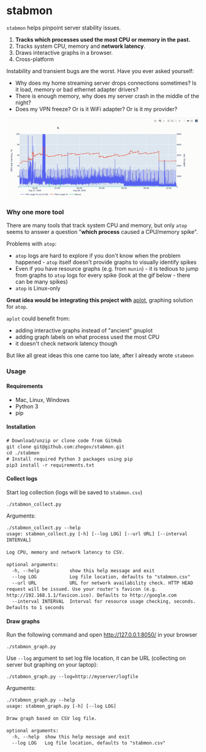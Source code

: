 # stabmon

`stabmon` helps pinpoint server stability issues.

1. **Tracks which processes used the most CPU or memory in the past.**
2. Tracks system CPU, memory and **network latency**.
3. Draws interactive graphs in a browser.
4. Cross-platform

Instability and transient bugs are the worst. Have you ever asked yourself:
- Why does my home streaming server drops connections sometimes? Is it load, memory or bad ethernet adapter drivers?
- There is enough memory, why does my server crash in the middle of the night?
- Does my VPN freeze? Or is it WiFi adapter? Or is it my provider? 

![usage](usage.gif)

### Why one more tool
There are many tools that track system CPU and memory, but only `atop` seems to answer a question "**which process** caused a CPU/memory spike".

Problems with `atop`:
- `atop` logs are hard to explore if you don't know when the problem happened - `atop` itself doesn't provide graphs to visually identify spikes
- Even if you have resource graphs (e.g. from `munin`) - it is tedious to jump from graphs to `atop` logs for every spike (look at the gif below - there can be many spikes)
- `atop` is Linux-only

**Great idea would be integrating this project with** [aplot](https://github.com/efenka/aplot), graphing solution for `atop`.

`aplot` could benefit from:
- adding interactive graphs instead of "ancient" gnuplot
- adding graph labels on what process used the most CPU
- it doesn't check network latency though

But like all great ideas this one came too late, after I already wrote `stabmon`

### Usage

#### Requirements
- Mac, Linux, Windows
- Python 3
- pip

#### Installation

```
# Download/unzip or clone code from GitHub
git clone git@github.com:zhogov/stabmon.git
cd ./stabmon
# Install required Python 3 packages using pip
pip3 install -r requirements.txt
``` 

#### Collect logs
Start log collection (logs will be saved to `stabmon.csv`)
```
./stabmon_collect.py
```

Arguments:
```
./stabmon_collect.py --help
usage: stabmon_collect.py [-h] [--log LOG] [--url URL] [--interval INTERVAL]

Log CPU, memory and network latency to CSV.

optional arguments:
  -h, --help           show this help message and exit
  --log LOG            Log file location, defaults to "stabmon.csv"
  --url URL            URL for network availability check. HTTP HEAD request will be issued. Use your router's favicon (e.g. http://192.168.1.1/favicon.ico). Defaults to http://google.com
  --interval INTERVAL  Interval for resource usage checking, seconds. Defaults to 1 seconds
```

#### Draw graphs

Run the following command and open http://127.0.0.1:8050/ in your browser
```
./stabmon_graph.py
```

Use `--log` argument to set log file location, it can be URL (collecting on server but graphing on your laptop):
```
./stabmon_graph.py --log=http://myserver/logfile
```

Arguments:
```
./stabmon_graph.py --help           
usage: stabmon_graph.py [-h] [--log LOG]

Draw graph based on CSV log file.

optional arguments:
  -h, --help  show this help message and exit
  --log LOG   Log file location, defaults to "stabmon.csv"
```
